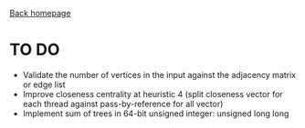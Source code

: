 [Back homepage](https://github.com/cthadeusantos/spanner_tree_generator)
# TO DO

* Validate the number of vertices in the input against the adjacency matrix or edge list
* Improve closeness centrality at heuristic 4 (split closeness vector for each thread against pass-by-reference for all vector)
* Implement sum of trees in 64-bit unsigned integer: unsigned long long